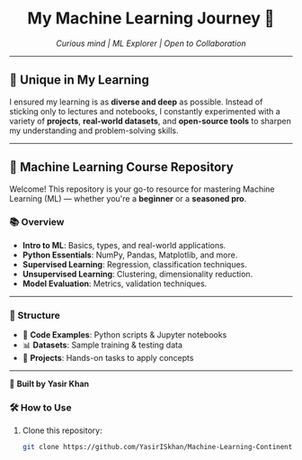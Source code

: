 <h1 align="center"> My Machine Learning Journey 👋</h1>

<p align="center">
  <em>Curious mind | ML Explorer | Open to Collaboration</em>
</p>

---

## 🌟 Unique in My Learning

I ensured my learning is as **diverse and deep** as possible. Instead of sticking only to lectures and notebooks, I constantly experimented with a variety of **projects**, **real-world datasets**, and **open-source tools** to sharpen my understanding and problem-solving skills.

---

## 📘 Machine Learning Course Repository

Welcome! This repository is your go-to resource for mastering Machine Learning (ML) — whether you're a **beginner** or a **seasoned pro**.

### 📚 Overview

- **Intro to ML**: Basics, types, and real-world applications.
- **Python Essentials**: NumPy, Pandas, Matplotlib, and more.
- **Supervised Learning**: Regression, classification techniques.
- **Unsupervised Learning**: Clustering, dimensionality reduction.
- **Model Evaluation**: Metrics, validation techniques.

---

### 🧰 Structure

- 📂 **Code Examples**: Python scripts & Jupyter notebooks
- 📊 **Datasets**: Sample training & testing data
- 🚀 **Projects**: Hands-on tasks to apply concepts

---

👤 **Built by**
**Yasir Khan**

### 🛠️ How to Use

1. Clone this repository:  
   ```bash
   git clone https://github.com/YasirISkhan/Machine-Learning-Continent.git
